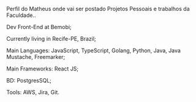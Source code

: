 Perfil do Matheus onde vai ser postado Projetos Pessoais e trabalhos da Faculdade..

Dev Front-End at Bemobi; 

Currently living in Recife-PE, Brazil;

Main Languages: JavaScript, TypeScript, Golang, Python, Java, Java Mustache, Freemarker;

Main Frameworks: React JS;

BD: PostgresSQL;

Tools: AWS, Jira, Git.
